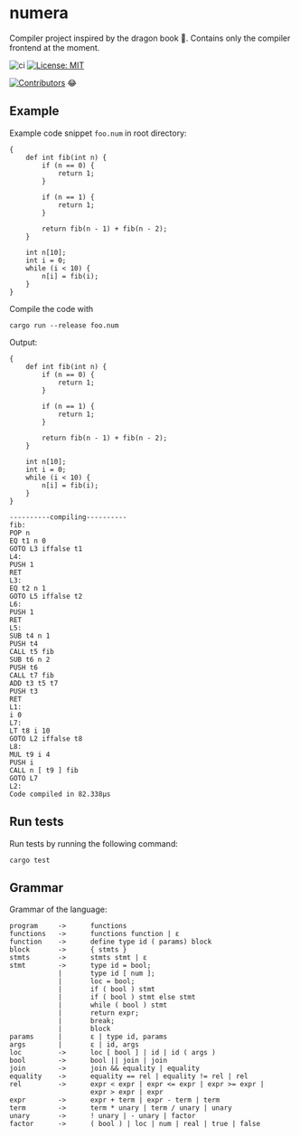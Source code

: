 # numera
Compiler project inspired by the dragon book :dragon:. Contains only the compiler frontend at the moment.

![ci](https://github.com/dannasman/numera/actions/workflows/rust.yml/badge.svg)
[![License: MIT](https://img.shields.io/badge/License-MIT-green.svg)](https://opensource.org/licenses/MIT)

[![Contributors](https://img.shields.io/github/contributors/dannasman/numera)](https://github.com/dannasman/numera/graphs/contributors) :joy:
## Example
Example code snippet `foo.num` in root directory:
```
{
    def int fib(int n) {
        if (n == 0) {
            return 1;
        }

        if (n == 1) {
            return 1;
        }

        return fib(n - 1) + fib(n - 2);
    }

    int n[10];
    int i = 0;
    while (i < 10) {
        n[i] = fib(i);
    }
}
```
Compile the code with
```
cargo run --release foo.num
```
Output:
```
{
    def int fib(int n) {
        if (n == 0) {
            return 1;
        }

        if (n == 1) {
            return 1;
        }

        return fib(n - 1) + fib(n - 2);
    }

    int n[10];
    int i = 0;
    while (i < 10) {
        n[i] = fib(i);
    }
}

----------compiling----------
fib:
POP n
EQ t1 n 0
GOTO L3 iffalse t1
L4:
PUSH 1
RET
L3:
EQ t2 n 1
GOTO L5 iffalse t2
L6:
PUSH 1
RET
L5:
SUB t4 n 1
PUSH t4
CALL t5 fib
SUB t6 n 2
PUSH t6
CALL t7 fib
ADD t3 t5 t7
PUSH t3
RET
L1:
i 0
L7:
LT t8 i 10
GOTO L2 iffalse t8
L8:
MUL t9 i 4
PUSH i
CALL n [ t9 ] fib
GOTO L7
L2:
Code compiled in 82.338µs
```
## Run tests
Run tests by running the following command:
```
cargo test
```
## Grammar
Grammar of the language:
```
program     ->      functions
functions   ->      functions function | ε
function    ->      define type id ( params) block
block       ->      { stmts }
stmts       ->      stmts stmt | ε
stmt        ->      type id = bool;
            |       type id [ num ];
            |       loc = bool;
            |       if ( bool ) stmt
            |       if ( bool ) stmt else stmt
            |       while ( bool ) stmt
            |       return expr;
            |       break;
            |       block
params      |       ε | type id, params
args        |       ε | id, args
loc         ->      loc [ bool ] | id | id ( args )
bool        ->      bool || join | join
join        ->      join && equality | equality
equality    ->      equality == rel | equality != rel | rel
rel         ->      expr < expr | expr <= expr | expr >= expr |
                    expr > expr | expr
expr        ->      expr + term | expr - term | term
term        ->      term * unary | term / unary | unary
unary       ->      ! unary | - unary | factor
factor      ->      ( bool ) | loc | num | real | true | false
```
